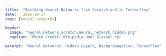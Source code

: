 ```yaml
---
title:  "Building Neural Networks from Scratch and in Tensorflow"
date:   2016-10-17
tags: [neural networks]

header:
  image: "neural_network_scratch/neural_network_hidden.png"
  caption: "Photo credit: Wikipedia User Glosser.ca"

excerpt: "Neural Networks, Hidden Layers, Backpropagation, TensorFlow"
---
```

